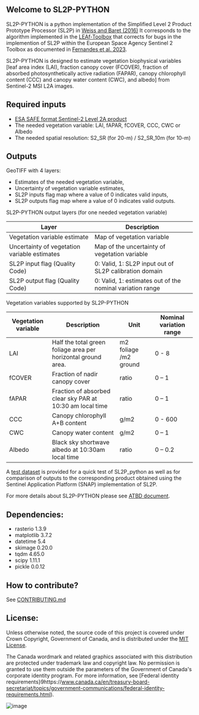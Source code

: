 ## Welcome to SL2P-PYTHON


SL2P-PYTHON is a python implementation of the Simplified Level 2 Product Prototype Processor (SL2P) in [Weiss and Baret (2016)](https://step.esa.int/docs/extra/ATBD_S2ToolBox_L2B_V1.1.pdf) It corresponds to the algorithm implemented in the [LEAf-Toolbox](https://github.com/rfernand387/LEAF-Toolbox) that corrects for bugs in the implemention of SL2P within the European Space Agency Sentinel 2 Toolbox as documented in [Fernandes et al. 2023](https://www.sciencedirect.com/science/article/pii/S0034425723001517?via%3Dihub).


SL2P-PYTHON is designed to estimate vegetation biophysical variables [leaf area index (LAI), fraction canopy cover (FCOVER), fraction of absorbed photosynthetically active radiation (FAPAR), canopy chlorophyll content (CCC) and canopy water content (CWC), and albedo]  from Sentinel-2 MSI L2A images. 

Required inputs
---------------
-	[ESA SAFE format Sentinel-2 Level 2A product](https://sentinels.copernicus.eu/web/sentinel/missions/sentinel-2/data-products)
-	The needed vegetation variable: LAI, fAPAR, fCOVER, CCC, CWC or Albedo
-	The needed spatial resolution: S2_SR (for 20-m) / S2_SR_10m (for 10-m)

Outputs
-------
GeoTIFF with 4 layers:
-	Estimates of the needed vegetation variable,
-	Uncertainty of vegetation variable estimates,
-	SL2P inputs flag map where a value of 0 indicates valid inputs,
-	SL2P outputs flag map where a value of 0 indicates valid outputs.

SL2P-PYTHON output layers (for one needed vegetation variable)


|Layer                                         |	Description                                              |
|----------------------------------------------|-----------------------------------------------------------|
|Vegetation variable estimate	                 |Map of vegetation variable                                 | 
|Uncertainty of vegetation variable estimates	 |Map of the uncertainty of vegetation variable              |
|SL2P input flag (Quality Code)	               |0: Valid, 1: SL2P input out of SL2P calibration domain     |
|SL2P output flag (Quality Code)               |	0: Valid, 1: estimates out of the nominal variation range|


Vegetation variables supported by SL2P-PYTHON

|Vegetation variable	|Description	|Unit	|Nominal variation range|
|---------------------|-------------|-----|-----------------------|
|LAI	|Half the total green foliage area per horizontal ground area.	|m2 foliage /m2 ground	|0 - 8|
|fCOVER	|Fraction of nadir canopy cover	|ratio	|0 – 1|
|fAPAR	|Fraction of absorbed clear sky PAR at 10:30 am local time	|ratio	|0 – 1|
|CCC	|Canopy chlorophyll A+B content	|g/m2	|0 - 600|
|CWC	|Canopy water content	|g/m2	|0 – 1|
|Albedo	|Black sky shortwave albedo at 10:30am local time	|ratio	|0 – 0.2|


  
A [test dataset](https://drive.google.com/drive/folders/11BGcS0OA4EjGYb9XGfBtNPFpdgw10uWI?usp=drive_link) is provided for a quick test of SL2P_python as well as for comparison of outputs to the corresponding product obtained using the Sentinel Application Platform (SNAP) implementation of SL2P. 

For more details about SL2P-PYTHON please see [ATBD document](https://github.com/djamainajib/SL2P_python/blob/main/GEOMATICS%20CANADA%20xx%20-%20SL2P%20PYTHON_version_0.docx).


Dependencies:
------------
- rasterio 1.3.9
- matplotlib 3.7.2
- datetime 5.4
- skimage 0.20.0
- tqdm 4.65.0
- scipy 1.11.1
- pickle 0.0.12

How to contribute?
------------
See [CONTRIBUTING.md](https://github.com/djamainajib/SL2P_python/blob/main/CONTRIBUTING.md)


License:
------------
Unless otherwise noted, the source code of this project is covered under Crown Copyright, Government of Canada, and is distributed under the [MIT License](https://github.com/djamainajib/SL2P_python/blob/main/License).

The Canada wordmark and related graphics associated with this distribution are protected under trademark law and copyright law. No permission is granted to use them outside the parameters of the Government of Canada's corporate identity program. For more information, see [Federal identity requirements}9https://www.canada.ca/en/treasury-board-secretariat/topics/government-communications/federal-identity-requirements.html).

![image](https://github.com/djamainajib/SL2P-PYTHON/assets/33295871/44a270ce-8804-4075-9e5b-e61bce6d97e6)

